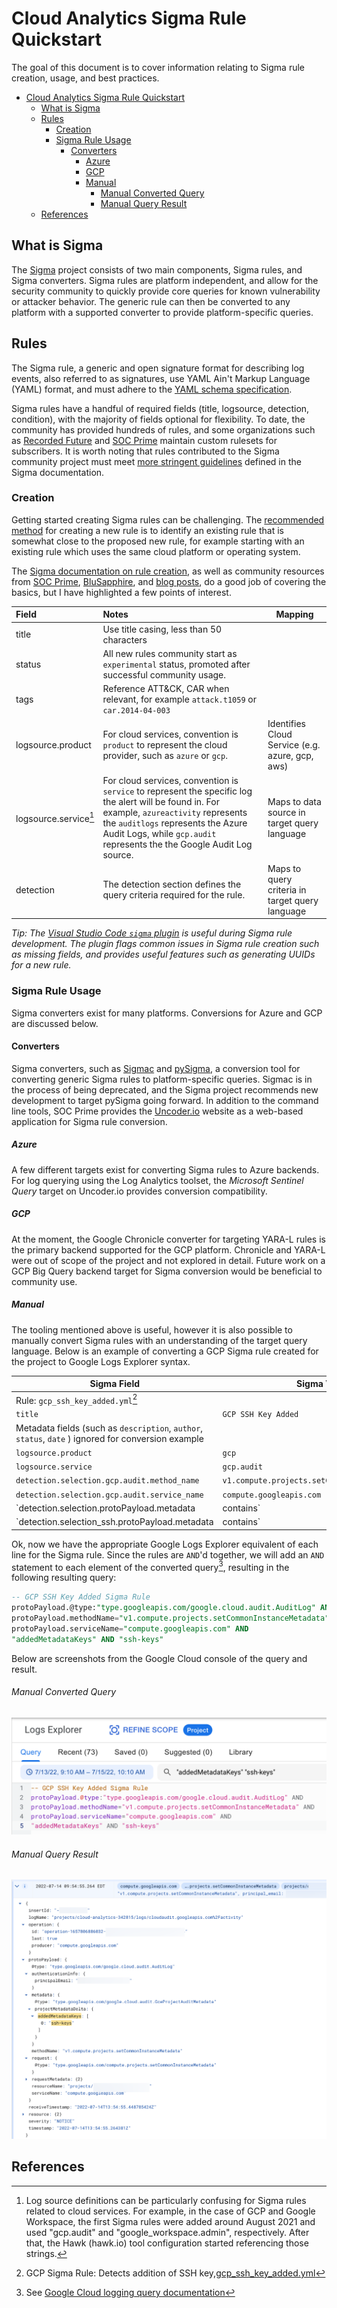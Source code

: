 # Cloud Analytics Sigma Rule Quickstart

The goal of this document is to cover information relating to Sigma rule creation, usage, and best practices.

- [Cloud Analytics Sigma Rule Quickstart](#cloud-analytics-sigma-rule-quickstart)
  - [What is Sigma](#what-is-sigma)
  - [Rules](#rules)
    - [Creation](#creation)
    - [Sigma Rule Usage](#sigma-rule-usage)
      - [Converters](#converters)
        - [Azure](#azure)
        - [GCP](#gcp)
        - [Manual](#manual)
          - [Manual Converted Query](#manual-converted-query)
          - [Manual Query Result](#manual-query-result)
  - [References](#references)

## What is Sigma

The [Sigma](https://github.com/SigmaHQ/sigma) project consists of two main components, Sigma rules, and Sigma converters. Sigma rules are platform independent, and allow for the security community to quickly provide core queries for known vulnerability or attacker behavior. The generic rule can then be converted to any platform with a supported converter to provide platform-specific queries.

## Rules

The Sigma rule, a generic and open signature format for describing log events, also referred to as signatures, use YAML Ain't Markup Language (YAML) format, and must adhere to the [YAML schema specification](https://github.com/SigmaHQ/sigma/wiki/Specification).

Sigma rules have a handful of required fields (title, logsource, detection, condition), with the majority of fields optional for flexibility. To date, the community has provided hundreds of rules, and some organizations such as [Recorded Future](https://www.recordedfuture.com/sigma-rules-and-credential-harvesting) and [SOC Prime](https://socprime.com/news/soc-prime-provides-a-smoking-guns-sigma-rules-list-to-give-organizations-a-competitive-advantage-in-cyber-war/) maintain custom rulesets for subscribers. It is worth noting that rules contributed to the Sigma community project must meet [more stringent guidelines](https://github.com/SigmaHQ/sigma/wiki/Rule-Creation-Guide) defined in the Sigma documentation.

### Creation

Getting started creating Sigma rules can be challenging. The [recommended method](https://github.com/SigmaHQ/sigma/wiki/Rule-Creation-Guide) for creating a new rule is to identify an existing rule that is somewhat close to the proposed new rule, for example starting with an existing rule which uses the same cloud platform or operating system.

The [Sigma documentation on rule creation](https://github.com/SigmaHQ/sigma/wiki/Rule-Creation-Guide), as well as community resources from [SOC Prime](https://socprime.com/blog/sigma-rules-the-beginners-guide/), [BluSapphire](https://docs.blusapphire.io/sigma-rules/creating-sigma-rule), and [blog posts](https://syedhasan010.medium.com/defenders-toolkit-102-sigma-rules-4a623acb2036), do a good job of covering the basics, but I have highlighted a few points of interest.

| Field                 | Notes                                                        | Mapping                                         |
| :-------------------- | :----------------------------------------------------------- | ----------------------------------------------- |
| title                 | Use title casing, less than 50 characters                    |                                                 |
| status                | All new rules community start as `experimental` status, promoted after successful community usage. |                                                 |
| tags                  | Reference ATT&CK, CAR when relevant, for example `attack.t1059` or `car.2014-04-003` |                                                 |
| logsource.product     | For cloud services, convention is `product` to represent the cloud provider, such as `azure` or `gcp`. | Identifies Cloud Service (e.g. azure, gcp, aws) |
| logsource.service[^1] | For cloud services, convention is `service` to represent the specific log the alert will be found in. For example, `azureactivity`  represents the `auditlogs` represents the Azure Audit Logs, while `gcp.audit` represents the the Google Audit Log source. | Maps to data source in target query language    |
| detection             | The detection section defines the query criteria required for the rule. | Maps to query criteria in target query language |

*Tip: The [Visual Studio Code `sigma` plugin](https://marketplace.visualstudio.com/items?itemName=humpalum.sigma) is useful during Sigma rule development. The plugin flags common issues in Sigma rule creation such as missing fields, and provides useful features such as generating UUIDs for a new rule.*

### Sigma Rule Usage

Sigma converters exist for many platforms. Conversions for Azure and GCP are discussed below.

#### Converters

Sigma converters, such as [Sigmac](https://github.com/SigmaHQ/sigma/blob/master/tools/README.md) and [pySigma](https://github.com/SigmaHQ/pySigma), a conversion tool for converting generic Sigma rules to platform-specific queries. Sigmac is in the process of being deprecated, and the Sigma project recommends new development to target pySigma going forward. In addition to the command line tools, SOC Prime provides the [Uncoder.io](https://uncoder.io/) website as a web-based application for Sigma rule conversion.

##### Azure

A few different targets exist for converting Sigma rules to Azure backends. For log querying using the Log Analytics toolset, the _Microsoft Sentinel Query_ target on Uncoder.io provides conversion compatibility.

##### GCP

At the moment, the Google Chronicle converter for targeting YARA-L rules is the primary backend supported for the GCP platform. Chronicle and YARA-L were out of scope of the project and not explored in detail. Future work on a GCP Big Query backend target for Sigma conversion would be beneficial to community use.

##### Manual

The tooling mentioned above is useful, however it is also possible to manually convert Sigma rules with an understanding of the target query language. Below is an example of converting a GCP Sigma rule created for the project to Google Logs Explorer syntax.

| Sigma Field                                                  | Sigma Value                                     | Google Logs Explorer                                         |
| ------------------------------------------------------------ | ----------------------------------------------- | ------------------------------------------------------------ |
| Rule: `gcp_ssh_key_added.yml`[^2]                            |                                                 |                                                              |
| `title`                                                      | `GCP SSH Key Added`                             | `-- GCP SSH Key Added Sigma Rule`                            |
| Metadata fields (such as `description`, `author`, `status`, `date` ) ignored for conversion example |                                                 |                                                              |
| `logsource.product`                                          | `gcp`                                           | *Informs us we are targeting GCP platform, not part of query* |
| `logsource.service`                                          | `gcp.audit`                                     | `protoPayload.@type:"type.googleapis.com/google.cloud.audit.AuditLog"` |
| `detection.selection.gcp.audit.method_name`                  | `v1.compute.projects.setCommonInstanceMetadata` | `protoPayload.methodName="v1.compute.projects.setCommonInstanceMetadata"` |
| `detection.selection.gcp.audit.service_name`                 | `compute.googleapis.com`                        | `protoPayload.serviceName="compute.googleapis.com"`          |
| `detection.selection.protoPayload.metadata|contains`         | `addedMetadataKeys`                             | `"addedMetadataKeys"`                                        |
| `detection.selection_ssh.protoPayload.metadata|contains`     | `ssh-keys`                                      | `"ssh-keys"`                                                 |

Ok, now we have the appropriate Google Logs Explorer equivalent of each line for the Sigma rule. Since the rules are `AND`'d together, we will add an `AND` statement to each element of the converted query[^3], resulting in the following resulting query:

```sql
-- GCP SSH Key Added Sigma Rule
protoPayload.@type:"type.googleapis.com/google.cloud.audit.AuditLog" AND
protoPayload.methodName="v1.compute.projects.setCommonInstanceMetadata" AND
protoPayload.serviceName="compute.googleapis.com" AND
"addedMetadataKeys" AND "ssh-keys"
```

Below are screenshots from the Google Cloud console of the query and result.

###### Manual Converted Query

<img src="./imgs/ca-gcp-ssh-logging-query.png" alt="GCP Sigma Query Conversion Example" style="zoom:50%;" />

###### Manual Query Result

<img src="./imgs/ca-gcp-ssh-logging-result.png" alt="GCP Sigma Query Conversion Example Result" style="zoom:50%;" />

## References

[^1]: Log source definitions can be particularly confusing for Sigma rules related to cloud services. For example, in the case of GCP and Google Workspace, the first Sigma rules were added around August 2021 and used "gcp.audit" and "google_workspace.admin", respectively. After that, the Hawk (hawk.io) tool configuration started referencing those strings.
[^2]: GCP Sigma Rule: Detects addition of SSH key,[gcp_ssh_key_added.yml](https://github.com/center-for-threat-informed-defense/cloud-analytics/blob/main/analytics/gcp_ssh_key_added.yml)
[^3]: See [Google Cloud logging query documentation](https://cloud.google.com/logging/docs/view/logging-query-language)
